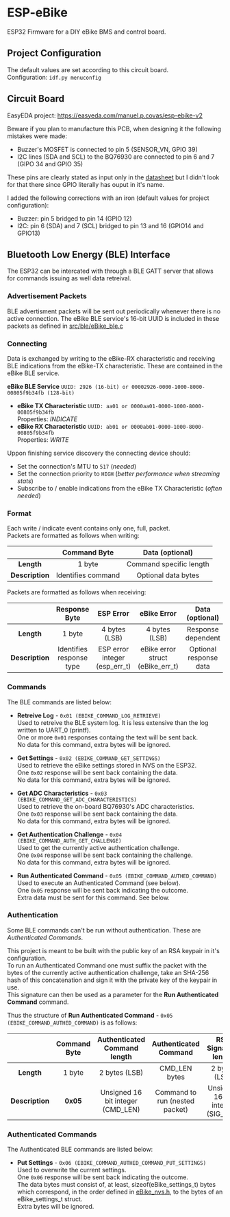 # ESP-eBike
ESP32 Firmware for a DIY eBike BMS and control board.
 
## Project Configuration
The default values are set according to this circuit board.\
Configuration: `idf.py menuconfig`

## Circuit Board
EasyEDA project: https://easyeda.com/manuel.p.covas/esp-ebike-v2

Beware if you plan to manufacture this PCB, when designing it the following mistakes were made:
- Buzzer's MOSFET is connected to pin 5 (SENSOR_VN, GPIO 39)
- I2C lines (SDA and SCL) to the BQ76930 are connected to pin 6 and 7 (GIPO 34 and GPIO 35)

These pins are clearly stated as input only in the [datasheet](https://www.espressif.com/sites/default/files/documentation/esp32-wroom-32_datasheet_en.pdf) but I didn't look for that there since GPIO literally has ouput in it's name.

I added the following corrections with an iron (default values for project configuration):
- Buzzer: pin 5 bridged to pin 14 (GPIO 12)
- I2C: pin 6 (SDA) and 7 (SCL) bridged to pin 13 and 16 (GPIO14 and GPIO13)

## Bluetooth Low Energy (BLE) Interface
The ESP32 can be intercated with through a BLE GATT server that allows for commands issuing as well data retreival.

### Advertisement Packets
BLE advertisment packets will be sent out periodically whenever there is no active connection.
The eBike BLE service's 16-bit UUID is included in these packets as defined in [src/ble/eBike_ble.c](https://github.com/manuel-covas/ESP-eBike/blob/master/src/ble/eBike_ble.c)

### Connecting
Data is exchanged by writing to the eBike-RX characteristic and receiving BLE indications from the eBike-TX characteristic. These are contained in the eBike BLE service.

**eBike BLE Service** `UUID: 2926 (16-bit) or 00002926-0000-1000-8000-00805f9b34fb (128-bit)`
- **eBike TX Characteristic** `UUID: aa01 or 0000aa01-0000-1000-8000-00805f9b34fb`\
Properties: *INDICATE*
- **eBike RX Characteristic** `UUID: ab01 or 0000ab01-0000-1000-8000-00805f9b34fb`\
Properties: *WRITE*

Uppon finishing service discovery the connecting device should:
- Set the connection's MTU to `517` (*needed*)
- Set the connection priority to `HIGH` (*better performance when streaming stats*)
- Subscribe to / enable indications from the eBike TX Characteristic (*often needed*)

### Format
Each write / indicate event contains only one, full, packet.\
Packets are formatted as follows when writing:

|                 | Command Byte      | Data (optional) |
|:---------------:|:------------------:|:---------------:|
| **Length**      | 1 byte             | Command specific length |
| **Description** | Identifies command | Optional data bytes |

Packets are formatted as follows when receiving:

|   | Response Byte | ESP Error | eBike Error | Data (optional) |
|:-:|:-------------:|:---------:|:-----------:|:---------------:|
| **Length** | 1 byte | 4 bytes (LSB) | 4 bytes (LSB) | Response dependent |
| **Description** | Identifies response type | ESP error integer (esp_err_t) | eBike error struct (eBike_err_t) | Optional response data |

### Commands
The BLE commands are listed below:

- **Retreive Log** - `0x01 (EBIKE_COMMAND_LOG_RETRIEVE)`\
Used to retreive the BLE system log. It is less extensive than the log written to UART_0 (printf).\
One or more `0x01` responses containg the text will be sent back.\
No data for this command, extra bytes will be ignored.

- **Get Settings** - `0x02 (EBIKE_COMMAND_GET_SETTINGS)`\
Used to retrieve the eBike settings stored in NVS on the ESP32.\
One `0x02` response will be sent back containing the data.\
No data for this command, extra bytes will be ignored.

- **Get ADC Characteristics** - `0x03 (EBIKE_COMMAND_GET_ADC_CHARACTERISTICS)`\
Used to retrieve the on-board BQ76930's ADC characteristics.\
One `0x03` response will be sent back containing the data.\
No data for this command, extra bytes will be ignored.

- **Get Authentication Challenge** - `0x04 (EBIKE_COMMAND_AUTH_GET_CHALLENGE)`\
Used to get the currently active authentication challenge.\
One `0x04` response will be sent back containing the challenge.\
No data for this command, extra bytes will be ignored.

- **Run Authenticated Command** - `0x05 (EBIKE_COMMAND_AUTHED_COMMAND)`\
Used to execute an Authenticated Command (see below).\
One `0x05` response will be sent back indicating the outcome.\
Extra data must be sent for this command. See below.

### Authentication
Some BLE commands can't be run without authentication. These are *Authenticated Commands*.

This project is meant to be built with the public key of an RSA keypair in it's configuration.\
To run an Authenticated Command one must suffix the packet with the bytes of the currently active authentication challenge,
take an SHA-256 hash of this concatenation and sign it with the private key of the keypair in use.\
This signature can then be used as a parameter for the **Run Authenticated Command** command.

Thus the structure of **Run Authenticated Command** - `0x05 (EBIKE_COMMAND_AUTHED_COMMAND)` is as follows:

|                 | Command Byte | Authenticated Command length      | Authenticated Command          | RSA Signature length              | RSA Signature |
|:---------------:|:------------:|:---------------------------------:|:------------------------------:|:---------------------------------:|:-------------:|
| **Length**      | 1 byte       | 2 bytes (LSB)                     | CMD_LEN bytes                  | 2 bytes (LSB)                     | SIG_LEN bytes |
| **Description** | **0x05**     | Unsigned 16 bit integer (CMD_LEN) | Command to run (nested packet) | Unsigned 16 bit integer (SIG_LEN) | RSA Signature |

### Authenticated Commands
The Authenticated BLE commands are listed below:

- **Put Settings** - `0x06 (EBIKE_COMMAND_AUTHED_COMMAND_PUT_SETTINGS)`\
Used to overwrite the current settings.\
One `0x06` response will be sent back indicating the outcome.\
The data bytes must consist of, at least, sizeof(eBike_settings_t) bytes which correspond, in the order defined in [eBike_nvs.h](https://github.com/manuel-covas/ESP-eBike/blob/master/src/nvs/eBike_nvs.h), to the bytes of an eBike_settings_t struct.\
Extra bytes will be ignored.

